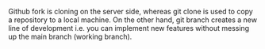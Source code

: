 Github fork is cloning on the server side, whereas git clone is used to copy
a repository to a local machine. On the other hand, git branch creates a new
line of development i.e. you can implement new features without messing up
the main branch (working branch).

